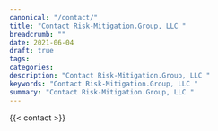 ```yaml
---
canonical: "/contact/"
title: "Contact Risk-Mitigation.Group, LLC "
breadcrumb: ""
date: 2021-06-04
draft: true
tags:
categories:
description: "Contact Risk-Mitigation.Group, LLC "
keywords: "Contact Risk-Mitigation.Group, LLC "
summary: "Contact Risk-Mitigation.Group, LLC "
---
```

{{< contact >}}
